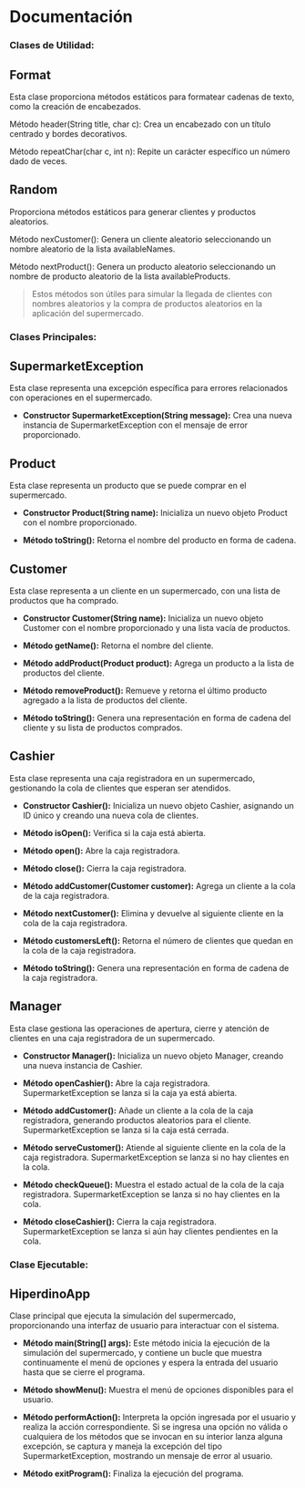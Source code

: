# Documentación

### Clases de Utilidad:

## Format

Esta clase proporciona métodos estáticos para formatear cadenas de texto, como la creación de encabezados.

Método header(String title, char c): Crea un encabezado con un título centrado y bordes decorativos.

Método repeatChar(char c, int n): Repite un carácter específico un número dado de veces.

## Random

Proporciona métodos estáticos para generar clientes y productos aleatorios.

Método nexCustomer(): Genera un cliente aleatorio seleccionando un nombre aleatorio de la lista availableNames.

Método nextProduct(): Genera un producto aleatorio seleccionando un nombre de producto aleatorio de la lista availableProducts.

> Estos métodos son útiles para simular la llegada de clientes con nombres aleatorios y la compra de productos aleatorios en la aplicación del supermercado.

### Clases Principales:

## SupermarketException

Esta clase representa una excepción específica para errores relacionados con operaciones en el supermercado.

- **Constructor SupermarketException(String message):** Crea una nueva instancia de SupermarketException con el mensaje de error proporcionado.

## Product

Esta clase representa un producto que se puede comprar en el supermercado.

- **Constructor Product(String name):** Inicializa un nuevo objeto Product con el nombre proporcionado.

- **Método toString():** Retorna el nombre del producto en forma de cadena.

## Customer

Esta clase representa a un cliente en un supermercado, con una lista de productos que ha comprado.

- **Constructor Customer(String name):** Inicializa un nuevo objeto Customer con el nombre proporcionado y una lista vacía de productos.

- **Método getName():** Retorna el nombre del cliente.

- **Método addProduct(Product product):** Agrega un producto a la lista de productos del cliente.

- **Método removeProduct():** Remueve y retorna el último producto agregado a la lista de productos del cliente.

- **Método toString():** Genera una representación en forma de cadena del cliente y su lista de productos comprados.

## Cashier

Esta clase representa una caja registradora en un supermercado, gestionando la cola de clientes que esperan ser atendidos.

- **Constructor Cashier():** Inicializa un nuevo objeto Cashier, asignando un ID único y creando una nueva cola de clientes.

- **Método isOpen():** Verifica si la caja está abierta.

- **Método open():** Abre la caja registradora.

- **Método close():** Cierra la caja registradora.

- **Método addCustomer(Customer customer):** Agrega un cliente a la cola de la caja registradora.

- **Método nextCustomer():** Elimina y devuelve al siguiente cliente en la cola de la caja registradora.

- **Método customersLeft():** Retorna el número de clientes que quedan en la cola de la caja registradora.

- **Método toString():** Genera una representación en forma de cadena de la caja registradora.

## Manager

Esta clase gestiona las operaciones de apertura, cierre y atención de clientes en una caja registradora de un supermercado.

- **Constructor Manager():** Inicializa un nuevo objeto Manager, creando una nueva instancia de Cashier.

- **Método openCashier():** Abre la caja registradora. SupermarketException se lanza si la caja ya está abierta.

- **Método addCustomer():** Añade un cliente a la cola de la caja registradora, generando productos aleatorios para el cliente. SupermarketException se lanza si la caja está cerrada.

- **Método serveCustomer():** Atiende al siguiente cliente en la cola de la caja registradora. SupermarketException se lanza si no hay clientes en la cola.

- **Método checkQueue():** Muestra el estado actual de la cola de la caja registradora. SupermarketException se lanza si no hay clientes en la cola.

- **Método closeCashier():** Cierra la caja registradora. SupermarketException se lanza si aún hay clientes pendientes en la cola.

### Clase Ejecutable:

## HiperdinoApp

Clase principal que ejecuta la simulación del supermercado, proporcionando una interfaz de usuario para interactuar con el sistema.

- **Método main(String[] args):** Este método inicia la ejecución de la simulación del supermercado, y contiene un bucle que muestra continuamente el menú de opciones y espera la entrada del usuario hasta que se cierre el programa.

- **Método showMenu():** Muestra el menú de opciones disponibles para el usuario.

- **Método performAction():** Interpreta la opción ingresada por el usuario y realiza la acción correspondiente. Si se ingresa una opción no válida o cualquiera de los métodos que se invocan en su interior lanza alguna excepción, se captura y maneja la excepción del tipo SupermarketException, mostrando un mensaje de error al usuario.

- **Método exitProgram():** Finaliza la ejecución del programa.
